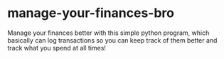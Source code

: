 # manage-your-finances-bro
Manage your finances better with this simple python program, which basically can log transactions so you can keep track of them better and track what you spend at all times!
